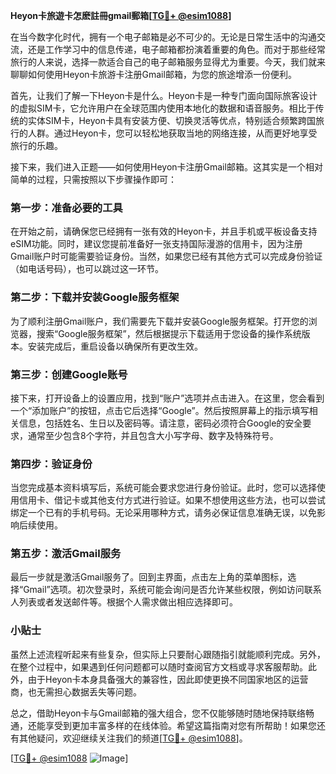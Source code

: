 **Heyon卡旅遊卡怎麽註冊gmail郵箱[[TG💪+ @esim1088](https://t.me/s/esim1088)]**

在当今数字化时代，拥有一个电子邮箱是必不可少的。无论是日常生活中的沟通交流，还是工作学习中的信息传递，电子邮箱都扮演着重要的角色。而对于那些经常旅行的人来说，选择一款适合自己的电子邮箱服务显得尤为重要。今天，我们就来聊聊如何使用Heyon卡旅游卡注册Gmail邮箱，为您的旅途增添一份便利。

首先，让我们了解一下Heyon卡是什么。Heyon卡是一种专门面向国际旅客设计的虚拟SIM卡，它允许用户在全球范围内使用本地化的数据和语音服务。相比于传统的实体SIM卡，Heyon卡具有安装方便、切换灵活等优点，特别适合频繁跨国旅行的人群。通过Heyon卡，您可以轻松地获取当地的网络连接，从而更好地享受旅行的乐趣。

接下来，我们进入正题——如何使用Heyon卡注册Gmail邮箱。这其实是一个相对简单的过程，只需按照以下步骤操作即可：

### 第一步：准备必要的工具

在开始之前，请确保您已经拥有一张有效的Heyon卡，并且手机或平板设备支持eSIM功能。同时，建议您提前准备好一张支持国际漫游的信用卡，因为注册Gmail账户时可能需要验证身份。当然，如果您已经有其他方式可以完成身份验证（如电话号码），也可以跳过这一环节。

### 第二步：下载并安装Google服务框架

为了顺利注册Gmail账户，我们需要先下载并安装Google服务框架。打开您的浏览器，搜索“Google服务框架”，然后根据提示下载适用于您设备的操作系统版本。安装完成后，重启设备以确保所有更改生效。

### 第三步：创建Google账号

接下来，打开设备上的设置应用，找到“账户”选项并点击进入。在这里，您会看到一个“添加账户”的按钮，点击它后选择“Google”。然后按照屏幕上的指示填写相关信息，包括姓名、生日以及密码等。请注意，密码必须符合Google的安全要求，通常至少包含8个字符，并且包含大小写字母、数字及特殊符号。

### 第四步：验证身份

当您完成基本资料填写后，系统可能会要求您进行身份验证。此时，您可以选择使用信用卡、借记卡或其他支付方式进行验证。如果不想使用这些方法，也可以尝试绑定一个已有的手机号码。无论采用哪种方式，请务必保证信息准确无误，以免影响后续使用。

### 第五步：激活Gmail服务

最后一步就是激活Gmail服务了。回到主界面，点击左上角的菜单图标，选择“Gmail”选项。初次登录时，系统可能会询问是否允许某些权限，例如访问联系人列表或者发送邮件等。根据个人需求做出相应选择即可。

### 小贴士

虽然上述流程听起来有些复杂，但实际上只要耐心跟随指引就能顺利完成。另外，在整个过程中，如果遇到任何问题都可以随时查阅官方文档或寻求客服帮助。此外，由于Heyon卡本身具备强大的兼容性，因此即使更换不同国家地区的运营商，也无需担心数据丢失等问题。

总之，借助Heyon卡与Gmail邮箱的强大组合，您不仅能够随时随地保持联络畅通，还能享受到更加丰富多样的在线体验。希望这篇指南对您有所帮助！如果您还有其他疑问，欢迎继续关注我们的频道[[TG💪+ @esim1088](https://t.me/s/esim1088)]。

[[TG💪+ @esim1088](https://t.me/s/esim1088) ![Image](https://i.postimg.cc/4NQfJmqS/Snipaste-2025-05-13-00-14-12.png)]